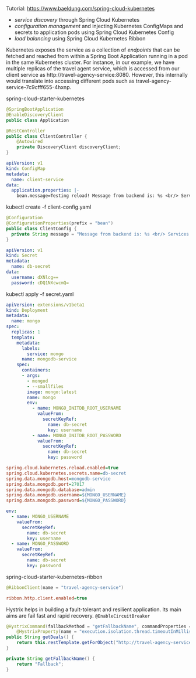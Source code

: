 Tutorial: https://www.baeldung.com/spring-cloud-kubernetes

- *service discovery* through Spring Cloud Kubernetes
- *configuration management* and injecting Kubernetes ConfigMaps and secrets to application pods using Spring Cloud Kubernetes Config
- *load balancing* using Spring Cloud Kubernetes Ribbon

Kubernetes exposes the service as a collection of *endpoints* that can be fetched and reached from within a Spring Boot Application running in a pod in the same Kubernetes cluster.
For instance, in our example, we have multiple replicas of the travel agent service, which is accessed from our client service as http://travel-agency-service:8080. However, this internally would translate into accessing different pods such as travel-agency-service-7c9cfff655-4hxnp.

spring-cloud-starter-kubernetes

```java
@SpringBootApplication
@EnableDiscoveryClient
public class Application

@RestController
public class ClientController {
    @Autowired
    private DiscoveryClient discoveryClient;
}
```

```yaml
apiVersion: v1
kind: ConfigMap
metadata:
  name: client-service
data:
  application.properties: |-
    bean.message=Testing reload! Message from backend is: %s <br/> Services : %s
```

kubectl create -f client-config.yaml

```java
@Configuration
@ConfigurationProperties(prefix = "bean")
public class ClientConfig {
  private String message = "Message from backend is: %s <br/> Services : %s";
}
```

```yaml
apiVersion: v1
kind: Secret
metadata:
  name: db-secret
data:
  username: dXNlcg==
  password: cDQ1NXcwcmQ=
```

kubectl apply -f secret.yaml

```yaml
apiVersion: extensions/v1beta1
kind: Deployment
metadata:
  name: mongo
spec:
  replicas: 1
  template:
    metadata:
      labels:
        service: mongo
      name: mongodb-service
    spec:
      containers:
      - args:
        - mongod
        - --smallfiles
        image: mongo:latest
        name: mongo
        env:
          - name: MONGO_INITDB_ROOT_USERNAME
            valueFrom:
              secretKeyRef:
                name: db-secret
                key: username
          - name: MONGO_INITDB_ROOT_PASSWORD
            valueFrom:
              secretKeyRef:
                name: db-secret
                key: password
```

```ini
spring.cloud.kubernetes.reload.enabled=true
spring.cloud.kubernetes.secrets.name=db-secret
spring.data.mongodb.host=mongodb-service
spring.data.mongodb.port=27017
spring.data.mongodb.database=admin
spring.data.mongodb.username=${MONGO_USERNAME}
spring.data.mongodb.password=${MONGO_PASSWORD}
```

```yaml
env:
  - name: MONGO_USERNAME
    valueFrom:
      secretKeyRef:
        name: db-secret
        key: username
  - name: MONGO_PASSWORD
    valueFrom:
      secretKeyRef:
        name: db-secret
        key: password
```

spring-cloud-starter-kubernetes-ribbon

```java
@RibbonClient(name = "travel-agency-service")
```

```ini
ribbon.http.client.enabled=true
```

Hystrix helps in building a fault-tolerant and resilient application. Its main aims are fail fast and rapid recovery.
`@EnableCircuitBreaker`

```java
@HystrixCommand(fallbackMethod = "getFallbackName", commandProperties = { 
    @HystrixProperty(name = "execution.isolation.thread.timeoutInMilliseconds", value = "1000") })
public String getDeals() {
    return this.restTemplate.getForObject("http://travel-agency-service:8080/deals", String.class);
}

private String getFallbackName() {
    return "Fallback";
}
```